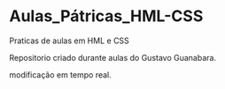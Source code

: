 # Aulas_Pátricas_HML-CSS
 Praticas de aulas em HML e CSS

Repositorio criado durante aulas do Gustavo Guanabara.

modificação em tempo real.
